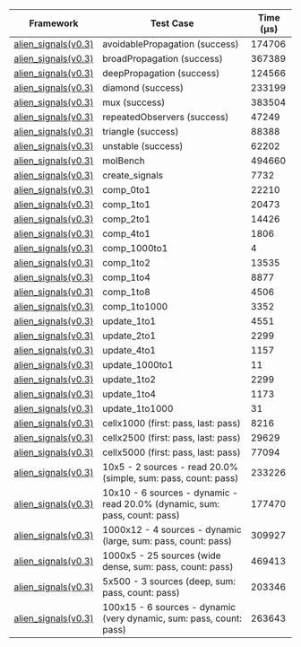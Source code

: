 | Framework | Test Case | Time (μs) |
| --- | --- | --- |
| [alien_signals(v0.3)](https://github.com/medz/alien-signals-dart) | avoidablePropagation (success) | 174706 |
| [alien_signals(v0.3)](https://github.com/medz/alien-signals-dart) | broadPropagation (success) | 367389 |
| [alien_signals(v0.3)](https://github.com/medz/alien-signals-dart) | deepPropagation (success) | 124566 |
| [alien_signals(v0.3)](https://github.com/medz/alien-signals-dart) | diamond (success) | 233199 |
| [alien_signals(v0.3)](https://github.com/medz/alien-signals-dart) | mux (success) | 383504 |
| [alien_signals(v0.3)](https://github.com/medz/alien-signals-dart) | repeatedObservers (success) | 47249 |
| [alien_signals(v0.3)](https://github.com/medz/alien-signals-dart) | triangle (success) | 88388 |
| [alien_signals(v0.3)](https://github.com/medz/alien-signals-dart) | unstable (success) | 62202 |
| [alien_signals(v0.3)](https://github.com/medz/alien-signals-dart) | molBench | 494660 |
| [alien_signals(v0.3)](https://github.com/medz/alien-signals-dart) | create_signals | 7732 |
| [alien_signals(v0.3)](https://github.com/medz/alien-signals-dart) | comp_0to1 | 22210 |
| [alien_signals(v0.3)](https://github.com/medz/alien-signals-dart) | comp_1to1 | 20473 |
| [alien_signals(v0.3)](https://github.com/medz/alien-signals-dart) | comp_2to1 | 14426 |
| [alien_signals(v0.3)](https://github.com/medz/alien-signals-dart) | comp_4to1 | 1806 |
| [alien_signals(v0.3)](https://github.com/medz/alien-signals-dart) | comp_1000to1 | 4 |
| [alien_signals(v0.3)](https://github.com/medz/alien-signals-dart) | comp_1to2 | 13535 |
| [alien_signals(v0.3)](https://github.com/medz/alien-signals-dart) | comp_1to4 | 8877 |
| [alien_signals(v0.3)](https://github.com/medz/alien-signals-dart) | comp_1to8 | 4506 |
| [alien_signals(v0.3)](https://github.com/medz/alien-signals-dart) | comp_1to1000 | 3352 |
| [alien_signals(v0.3)](https://github.com/medz/alien-signals-dart) | update_1to1 | 4551 |
| [alien_signals(v0.3)](https://github.com/medz/alien-signals-dart) | update_2to1 | 2299 |
| [alien_signals(v0.3)](https://github.com/medz/alien-signals-dart) | update_4to1 | 1157 |
| [alien_signals(v0.3)](https://github.com/medz/alien-signals-dart) | update_1000to1 | 11 |
| [alien_signals(v0.3)](https://github.com/medz/alien-signals-dart) | update_1to2 | 2299 |
| [alien_signals(v0.3)](https://github.com/medz/alien-signals-dart) | update_1to4 | 1173 |
| [alien_signals(v0.3)](https://github.com/medz/alien-signals-dart) | update_1to1000 | 31 |
| [alien_signals(v0.3)](https://github.com/medz/alien-signals-dart) | cellx1000 (first: pass, last: pass) | 8216 |
| [alien_signals(v0.3)](https://github.com/medz/alien-signals-dart) | cellx2500 (first: pass, last: pass) | 29629 |
| [alien_signals(v0.3)](https://github.com/medz/alien-signals-dart) | cellx5000 (first: pass, last: pass) | 77094 |
| [alien_signals(v0.3)](https://github.com/medz/alien-signals-dart) | 10x5 - 2 sources - read 20.0% (simple, sum: pass, count: pass) | 233226 |
| [alien_signals(v0.3)](https://github.com/medz/alien-signals-dart) | 10x10 - 6 sources - dynamic - read 20.0% (dynamic, sum: pass, count: pass) | 177470 |
| [alien_signals(v0.3)](https://github.com/medz/alien-signals-dart) | 1000x12 - 4 sources - dynamic (large, sum: pass, count: pass) | 309927 |
| [alien_signals(v0.3)](https://github.com/medz/alien-signals-dart) | 1000x5 - 25 sources (wide dense, sum: pass, count: pass) | 469413 |
| [alien_signals(v0.3)](https://github.com/medz/alien-signals-dart) | 5x500 - 3 sources (deep, sum: pass, count: pass) | 203346 |
| [alien_signals(v0.3)](https://github.com/medz/alien-signals-dart) | 100x15 - 6 sources - dynamic (very dynamic, sum: pass, count: pass) | 263643 |
